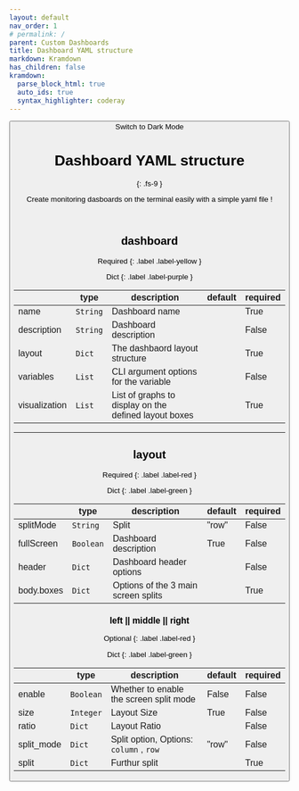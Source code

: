 ```yaml
---
layout: default
nav_order: 1
# permalink: /
parent: Custom Dashboards
title: Dashboard YAML structure
markdown: Kramdown
has_children: false
kramdown:
  parse_block_html: true
  auto_ids: true
  syntax_highlighter: coderay
---
```


<button class="btn js-toggle-dark-mode">Switch to Dark Mode

<script>
const toggleDarkMode = document.querySelector('.js-toggle-dark-mode');

jtd.addEvent(toggleDarkMode, 'click', function(){
  if (jtd.getTheme() === 'dark') {
    jtd.setTheme('light');
    toggleDarkMode.textContent = 'Switch to Dark Mode';
  } else {
    jtd.setTheme('dark');
    toggleDarkMode.textContent = 'Switch to Light Mode';
  }
});
</script>

# Dashboard YAML structure
{: .fs-9 }

Create monitoring dasboards on the terminal easily with a simple yaml file !

<br>


## dashboard

Required
{: .label .label-yellow }

Dict
{: .label .label-purple }

|               | type | description                                           | default | required |
| --------------- | ------ | ------------------------------------------------------- | --------- | ---------- |
| name          | `String`<br />   | Dashboard name                                        |         | True     |
| description<br /> | `String`     | Dashboard description                                 |         | False    |
| layout<br />      | `Dict`     | The dashbaord layout structure                        | <br />      | True     |
| variables     | `List`     | CLI argument options for the variable                 |         | False    |
| visualization | `List`     | List of graphs to display on the defined layout boxes |         | True     |

---

## layout

Required
{: .label .label-red }

Dict
{: .label .label-green }


|              | type | description                         | default | required |
| -------------- | ------ | ------------------------------------- | --------- | ---------- |
| splitMode    | `String`<br />   | Split                               | "row"   | False    |
| fullScreen<br /> | `Boolean`     | Dashboard description               | True    | False    |
| header<br />     | `Dict`     | Dashboard header options            | <br />      | False    |
| body.boxes   | `Dict`     | Options of the 3 main screen splits |         | True     |


### left || middle || right

Optional
{: .label .label-red }

Dict
{: .label .label-green }

|            | type | description                             | default | required |
| ------------ | ------ | ----------------------------------------- | --------- | ---------- |
| enable     | `Boolean`<br />   | Whether to enable the screen split mode | False   | False    |
| size<br />     | `Integer`     | Layout Size                             | True    | False    |
| ratio<br />    | `Dict`     | Layout Ratio                            | <br />      | False    |
| split_mode | `Dict`     | Split option, Options: `column` , `row`              | "row"   | False    |
| split      | `Dict`     | Furthur split                           |         | True     |
